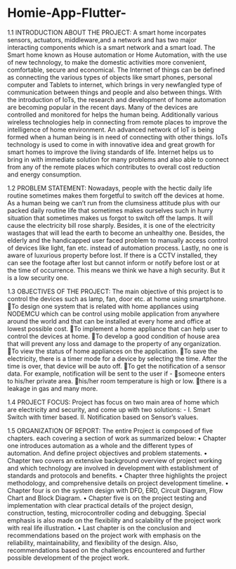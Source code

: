 # Homie-App-Flutter-

1.1 INTRODUCTION ABOUT THE PROJECT:  A smart home incorpates sensors, actuators, middleware,and a network and has two major interacting components which is a smart network and a smart load. The Smart home known as House automation or Home Automation, with the use of new technology, to make the domestic activities more convenient, comfortable, secure and economical. The Internet of things can be defined as connecting the various types of objects like smart phones, personal computer and Tablets to internet, which brings in very newfangled type of communication between things and people and also between things. With the introduction of IoTs, the research and development of home automation are becoming popular in the recent days. Many of the devices are controlled and monitored for helps the human being. Additionally various wireless technologies help in connecting from remote places to improve the intelligence of home environment. An advanced network of IoT is being formed when a human being is in need of connecting with other things. IoTs technology is used to come in with innovative idea and great growth for smart homes to improve the living standards of life. Internet helps us to bring in with immediate solution for many problems and also able to connect from any of the remote places which contributes to overall cost reduction and energy consumption.

1.2 PROBLEM STATEMENT: Nowadays, people with the hectic daily life routine sometimes makes them forgetful to switch off the devices at home. As a human being we can’t run from the clumsiness attitude plus with our packed daily routine life that sometimes makes ourselves such in hurry situation that sometimes makes us forgot to switch off the lamps. It will cause the electricity bill rose sharply. Besides, it is one of the electricity wastages that will lead the earth to become an unhealthy one. Besides, the elderly and the handicapped user faced problem to manually access control of devices like light, fan etc. instead of automation process. Lastly, no one is aware of luxurious property before lost. If there is a CCTV installed, they can see the footage after lost but cannot inform or notify before lost or at the time of occurrence. This means we think we have a high security. But it is a low security one.

1.3 OBJECTIVES OF THE PROJECT: The main objective of this project is to control the devices such as lamp, fan, door etc. at home using smartphone.
To design one system that is related with home appliances using NODEMCU which can be control using mobile application from anywhere around the world and that can be installed at every home and office at lowest possible cost.
To implement a home appliance that can help user to control the devices at home.
To develop a good condition of house area that will prevent any loss and damage to the property of any organization.
To view the status of home appliances on the application.
To save the electricity, there is a timer mode for a device by selecting the time. After the time is over, that device will be auto off.
To get the notification of a sensor data. For example, notification will be sent to the user if -
someone enters to his/her private area.
his/her room temperature is high or low.
there is a leakage in gas and many more.

1.4 PROJECT FOCUS: Project has focus on two main area of home which are electricity and security, and come up with two solutions: -
I. Smart Switch with timer based.
II. Notification based on Sensor’s values.

1.5 ORGANIZATION OF REPORT:  The entire Project is composed of five chapters. each covering a section of work as summarized below:
• Chapter one introduces automation as a whole and the different types of
automation. And define project objectives and problem statements.
• Chapter two covers an extensive background overview of project working and which technology are involved in development with establishment of standards and protocols and benefits.
• Chapter three highlights the project methodology, and comprehensive details on project development timeline.
• Chapter four is on the system design with DFD, ERD, Circuit Diagram, Flow Chart and Block Diagram.
• Chapter five is on the project testing and implementation with clear practical details of the project design, construction, testing, microcontroller coding and debugging. Special emphasis is also made on the flexibility and scalability of the project work with real life illustration.
• Last chapter is on the conclusion and recommendations based on the project work with emphasis on the reliability, maintainability, and flexibility of the design. Also, recommendations based on the challenges encountered and further possible development of the project work.
